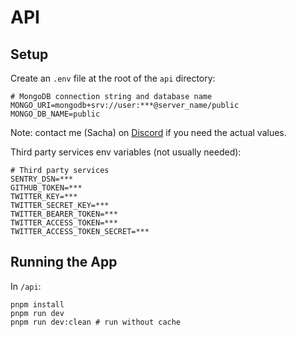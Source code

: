 # API

## Setup

Create an `.env` file at the root of the `api` directory: 

```
# MongoDB connection string and database name
MONGO_URI=mongodb+srv://user:***@server_name/public
MONGO_DB_NAME=public
```

Note: contact me (Sacha) on [Discord](https://discord.gg/zRDb35jfrt) if you need the actual values. 

Third party services env variables (not usually needed):

```
# Third party services 
SENTRY_DSN=***
GITHUB_TOKEN=***
TWITTER_KEY=***
TWITTER_SECRET_KEY=***
TWITTER_BEARER_TOKEN=***
TWITTER_ACCESS_TOKEN=***
TWITTER_ACCESS_TOKEN_SECRET=***
```

## Running the App

In `/api`: 

```
pnpm install
pnpm run dev
pnpm run dev:clean # run without cache
```